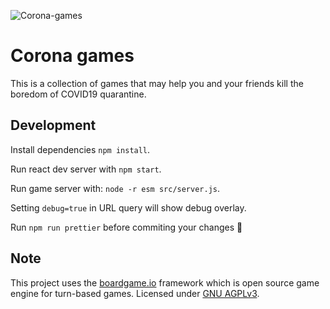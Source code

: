 ![Corona-games](https://github.com/mavend/corona-games/workflows/Corona-games/badge.svg?branch=add-github-actions)

# Corona games

This is a collection of games that may help you and your friends kill the boredom of COVID19 quarantine.

## Development

Install dependencies `npm install`.

Run react dev server with `npm start`.

Run game server with: `node -r esm src/server.js`.

Setting `debug=true` in URL query will show debug overlay.

Run `npm run prettier` before commiting your changes 🙌

## Note

This project uses the [boardgame.io](https://boardgame.io) framework which is open source game engine for turn-based games.
Licensed under [GNU AGPLv3](https://choosealicense.com/licenses/agpl-3.0/).
